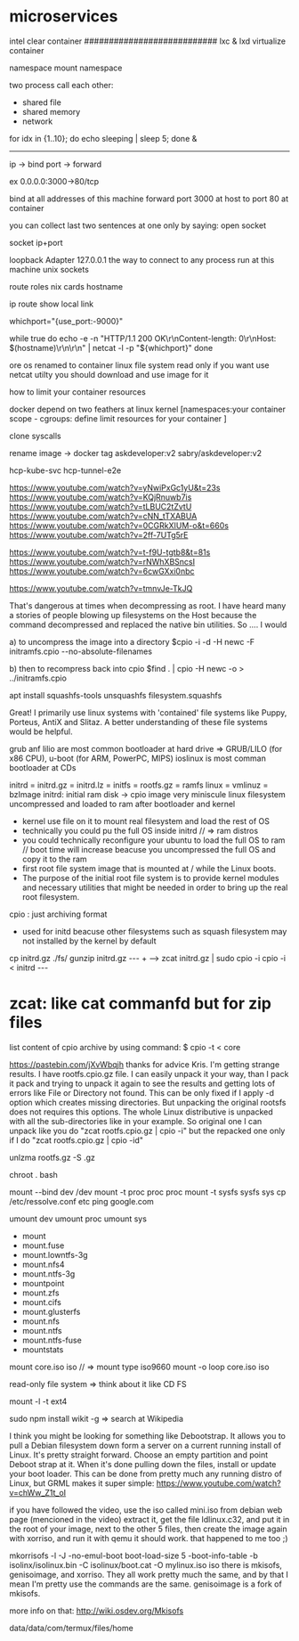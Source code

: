 microservices
==============

intel clear container
########################### lxc & lxd virtualize container

namespace
mount namespace

two process call each other:
- shared file 
- shared memory
- network


for idx in {1..10}; do echo sleeping | sleep 5; done &

------------------------------------------------------------------------------------------
ip -> bind
port -> forward

ex 0.0.0.0:3000->80/tcp

bind at all addresses of this machine
forward port 3000 at host to port 80 at container

you can collect last two sentences at one only by saying:
open socket

socket ip+port

loopback Adapter 127.0.0.1 the way to connect to any process run at this machine
unix sockets


route roles
nix
cards
hostname


ip route show
local link



whichport="{use_port:-9000}"

while true
do
echo -e -n "HTTP/1.1 200 OK\r\nContent-length: 0\r\nHost: $(hostname)\r\n\r\n" | netcat -l -p "${whichport}"
done


ore os renamed to container linux file system read only if you want use netcat utilty you should download and use image for it


how to limit your container resources


docker depend on two feathers at linux kernel [namespaces:your container scope - cgroups: define limit resources for your container ]

clone syscalls

rename image -> docker tag askdeveloper:v2 sabry/askdeveloper:v2

hcp-kube-svc
hcp-tunnel-e2e





https://www.youtube.com/watch?v=yNwiPxGc1yU&t=23s
https://www.youtube.com/watch?v=KQjRnuwb7is
https://www.youtube.com/watch?v=tLBUC2tZvtU
https://www.youtube.com/watch?v=cNN_tTXABUA
https://www.youtube.com/watch?v=0CGRkXIUM-o&t=660s
https://www.youtube.com/watch?v=2ff-7UTg5rE

https://www.youtube.com/watch?v=t-f9U-tgtb8&t=81s
https://www.youtube.com/watch?v=rNWhXBSncsI
https://www.youtube.com/watch?v=6cwGXxi0nbc


https://www.youtube.com/watch?v=tmnvJe-TkJQ


That's dangerous at times when decompressing as root. I have heard many a stories of people blowing up filesystems on the Host because the command decompressed and replaced the native bin utilities. So .... I would

a) to uncompress the image into a directory
$cpio -i -d -H newc -F initramfs.cpio --no-absolute-filenames

b) then to recompress back into cpio
$find . | cpio -H newc -o > ../initramfs.cpio

apt install squashfs-tools
unsquashfs filesystem.squashfs


Great! I primarily use linux systems with 'contained' file systems like Puppy, Porteus, AntiX and Slitaz. A better understanding of these file systems would be helpful.


grub anf lilio are most common bootloader at hard drive => GRUB/LILO (for x86 CPU), u-boot (for ARM, PowerPC, MIPS)
ioslinux is most comman bootloader at CDs

initrd = initrd.gz = initrd.lz = initfs = rootfs.gz = ramfs
linux = vmlinuz = bzImage
initrd: initial ram disk -> cpio image
very miniscule linux filesystem uncompressed and loaded to ram after bootloader and kernel
- kernel use file on it to mount real filesystem and load the rest of OS
- technically you could pu the full OS inside initrd // => ram distros
- you could technically reconfigure your ubuntu to load the full OS to ram // boot time will increase beacuse you uncompressed the full OS and copy it to the ram
- first root file system image that is mounted at / while the Linux boots.
- The purpose of the initial root file system is to provide kernel modules and necessary utilities that might be needed in order to bring up the real root filesystem.



cpio : just archiving format
- used for initd beacuse other filesystems such as squash filesystem may not installed by the kernel by default

cp initrd.gz ./fs/
gunzip initrd.gz ---
                     + --> zcat initrd.gz | sudo cpio -i
cpio -i < initrd ---
# zcat: like cat commanfd but for zip files
 list content of cpio archive by using command: 
    $ cpio -t < core





https://pastebin.com/jXvWbqjh
thanks for advice Kris. I'm getting strange results. I have rootfs.cpio.gz file. I can easily unpack it your way, than I pack it pack and trying to unpack it again to see the results and getting lots of errors like File or Directory not found. This can be only fixed if I apply -d option which creates missing directories. But unpacking the original rootsfs does not requires this options. The whole Linux distributive is unpacked with all the sub-directories like in your example. So original one I can unpack like you do "zcat rootfs.cpio.gz | cpio -i" but the repacked one only if I do "zcat rootfs.cpio.gz | cpio -id"



unlzma rootfs.gz -S .gz





chroot . bash

mount --bind dev /dev
mount -t proc proc proc
mount -t sysfs sysfs sys
cp /etc/ressolve.conf etc
ping google.com

umount dev
umount proc
umount sys


- mount
- mount.fuse
- mount.lowntfs-3g
- mount.nfs4
- mount.ntfs-3g
- mountpoint
- mount.zfs                                         
- mount.cifs
- mount.glusterfs
- mount.nfs
- mount.ntfs
- mount.ntfs-fuse
- mountstats 




mount core.iso iso // => mount type iso9660
mount -o loop core.iso iso

read-only file system => think about it like CD FS


mount -l -t ext4



sudo npm install wikit -g => search at Wikipedia




I think you might be looking for something like Debootstrap.  It allows you to pull a Debian filesystem down form a server on a current running install of Linux.  It's pretty straight forward.  Choose an empty partition and point Deboot strap at it.  When it's done pulling down the files, install or update your boot loader.
This can be done from pretty much any running distro of Linux, but GRML makes it super simple:
https://www.youtube.com/watch?v=chWw_Z1t_oI




if you have followed the video, use the iso called mini.iso from debian web page (mencioned in the video)
extract it, get the file ldlinux.c32, and put it in the root of your image, next to the other 5 files,
then create the image again with xorriso, 
and run it with qemu it should work.
that happened to me too ;)


mkorrisofs -l -J -no-emul-boot boot-load-size 5 -boot-info-table -b isolinx/isolinux.bin -C isolinux/boot.cat -O mylinux.iso iso
there is mkisofs, genisoimage, and xorriso.  They all work pretty much the same, and by that I mean I'm pretty use the commands are the same.  genisoimage is a fork of mkisofs. 

more info on that:
http://wiki.osdev.org/Mkisofs

data/data/com/termux/files/home